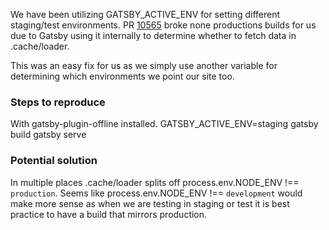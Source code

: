 We have been utilizing GATSBY_ACTIVE_ENV for setting different staging/test environments.  PR [10565](https://github.com/gatsbyjs/gatsby/pull/10565) broke none productions builds for us due to Gatsby using it internally to determine whether to fetch data in .cache/loader.  

This was an easy fix for us as we simply use another variable for determining which environments we point our site too.    
### Steps to reproduce
With gatsby-plugin-offline installed. 
GATSBY_ACTIVE_ENV=staging gatsby build
gatsby serve


### Potential solution 
In multiple places .cache/loader splits off process.env.NODE_ENV !== `production`.  Seems like process.env.NODE_ENV !== `development` would make more sense as when we are testing in staging or test it is best practice to have a build that mirrors production.
